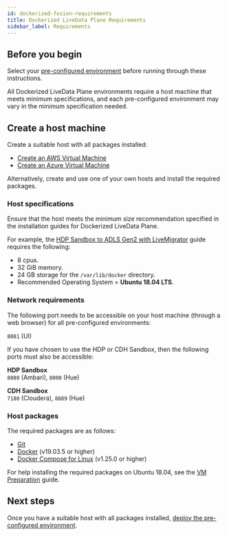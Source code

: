 ```yaml
---
id: dockerized-fusion-requirements
title: Dockerized LiveData Plane Requirements
sidebar_label: Requirements
---
```


## Before you begin

Select your [pre-configured environment](../installation/installation-quickstarts.md) before running through these instructions.

All Dockerized LiveData Plane environments require a host machine that meets minimum specifications, and each pre-configured environment may vary in the minimum specification needed.

## Create a host machine

Create a suitable host with all packages installed:

* [Create an AWS Virtual Machine](./aws_vm_creation.md)
* [Create an Azure Virtual Machine](./azure_vm_creation.md)

Alternatively, create and use one of your own hosts and install the required packages.

### Host specifications

Ensure that the host meets the minimum size recommendation specified in the installation guides for Dockerized LiveData Plane.

For example, the [HDP Sandbox to ADLS Gen2 with LiveMigrator](../installation/hdp_sandbox-adlsg2.md#prerequisites) guide requires the following:

* 8 cpus.
* 32 GiB memory.
* 24 GB storage for the `/var/lib/docker` directory.
* Recommended Operating System = **Ubuntu 18.04 LTS**.

### Network requirements

The following port needs to be accessible on your host machine (through a web browser) for all pre-configured environments:

`8081` (UI)

If you have chosen to use the HDP or CDH Sandbox, then the following ports must also be accessible:

**HDP Sandbox**  
`8080` (Ambari), `8000` (Hue)

**CDH Sandbox**  
`7180` (Cloudera), `8889` (Hue)

### Host packages

The required packages are as follows:

* [Git](https://git-scm.com/book/en/v2/Getting-Started-Installing-Git)
* [Docker](https://docs.docker.com/install/) (v19.03.5 or higher)
* [Docker Compose for Linux](https://docs.docker.com/compose/install/#install-compose) (v1.25.0 or higher)

For help installing the required packages on Ubuntu 18.04, see the [VM Preparation](./vm_prep.md) guide.

## Next steps

Once you have a suitable host with all packages installed, [deploy the pre-configured environment](../installation/installation-quickstarts.md).
